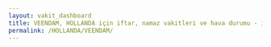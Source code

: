 ```yaml
---
layout: vakit_dashboard
title: VEENDAM, HOLLANDA için iftar, namaz vakitleri ve hava durumu - ilçe/eyalet seç
permalink: /HOLLANDA/VEENDAM/
---
```


<script type="text/javascript">
  var GLOBAL_COUNTRY = 'HOLLANDA';
  var GLOBAL_CITY = 'VEENDAM';
  var GLOBAL_STATE = '';
  var lat = 72;
  var lon = 21;
</script>
